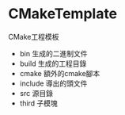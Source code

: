 # CMakeTemplate
CMake工程模板

- bin 生成的二進制文件
- build 生成的工程目錄
- cmake 額外的cmake腳本
- include 導出的頭文件
- src 源目錄
- third 子模塊